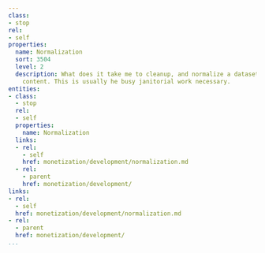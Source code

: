 ```yaml
---
class:
- stop
rel:
- self
properties:
  name: Normalization
  sort: 3504
  level: 2
  description: What does it take me to cleanup, and normalize a dataset, or across
    content. This is usually he busy janitorial work necessary.
entities:
- class:
  - stop
  rel:
  - self
  properties:
    name: Normalization
  links:
  - rel:
    - self
    href: monetization/development/normalization.md
  - rel:
    - parent
    href: monetization/development/
links:
- rel:
  - self
  href: monetization/development/normalization.md
- rel:
  - parent
  href: monetization/development/
...
```

